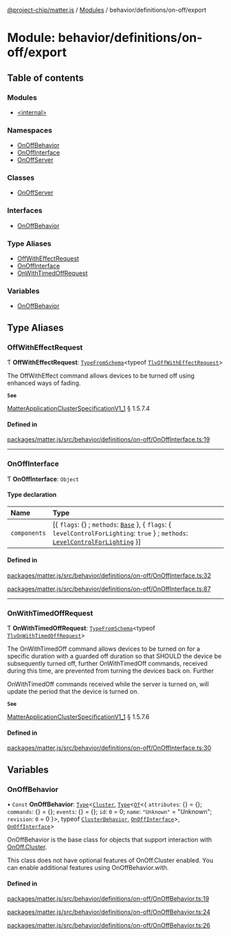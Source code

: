 [@project-chip/matter.js](../README.md) / [Modules](../modules.md) / behavior/definitions/on-off/export

# Module: behavior/definitions/on-off/export

## Table of contents

### Modules

- [\<internal\>](behavior_definitions_on_off_export._internal_.md)

### Namespaces

- [OnOffBehavior](behavior_definitions_on_off_export.OnOffBehavior.md)
- [OnOffInterface](behavior_definitions_on_off_export.OnOffInterface.md)
- [OnOffServer](behavior_definitions_on_off_export.OnOffServer.md)

### Classes

- [OnOffServer](../classes/behavior_definitions_on_off_export.OnOffServer-1.md)

### Interfaces

- [OnOffBehavior](../interfaces/behavior_definitions_on_off_export.OnOffBehavior-1.md)

### Type Aliases

- [OffWithEffectRequest](behavior_definitions_on_off_export.md#offwitheffectrequest)
- [OnOffInterface](behavior_definitions_on_off_export.md#onoffinterface)
- [OnWithTimedOffRequest](behavior_definitions_on_off_export.md#onwithtimedoffrequest)

### Variables

- [OnOffBehavior](behavior_definitions_on_off_export.md#onoffbehavior)

## Type Aliases

### OffWithEffectRequest

Ƭ **OffWithEffectRequest**: [`TypeFromSchema`](tlv_export.md#typefromschema)\<typeof [`TlvOffWithEffectRequest`](cluster_export.OnOff.md#tlvoffwitheffectrequest)\>

The OffWithEffect command allows devices to be turned off using enhanced ways of fading.

**`See`**

[MatterApplicationClusterSpecificationV1_1](../interfaces/spec_export.MatterApplicationClusterSpecificationV1_1.md) § 1.5.7.4

#### Defined in

[packages/matter.js/src/behavior/definitions/on-off/OnOffInterface.ts:19](https://github.com/project-chip/matter.js/blob/3adaded6/packages/matter.js/src/behavior/definitions/on-off/OnOffInterface.ts#L19)

___

### OnOffInterface

Ƭ **OnOffInterface**: `Object`

#### Type declaration

| Name | Type |
| :------ | :------ |
| `components` | [\{ `flags`: {} ; `methods`: [`Base`](../interfaces/behavior_definitions_on_off_export.OnOffInterface.Base.md)  }, \{ `flags`: \{ `levelControlForLighting`: ``true``  } ; `methods`: [`LevelControlForLighting`](../interfaces/behavior_definitions_on_off_export.OnOffInterface.LevelControlForLighting.md)  }] |

#### Defined in

[packages/matter.js/src/behavior/definitions/on-off/OnOffInterface.ts:32](https://github.com/project-chip/matter.js/blob/3adaded6/packages/matter.js/src/behavior/definitions/on-off/OnOffInterface.ts#L32)

[packages/matter.js/src/behavior/definitions/on-off/OnOffInterface.ts:87](https://github.com/project-chip/matter.js/blob/3adaded6/packages/matter.js/src/behavior/definitions/on-off/OnOffInterface.ts#L87)

___

### OnWithTimedOffRequest

Ƭ **OnWithTimedOffRequest**: [`TypeFromSchema`](tlv_export.md#typefromschema)\<typeof [`TlvOnWithTimedOffRequest`](cluster_export.OnOff.md#tlvonwithtimedoffrequest)\>

The OnWithTimedOff command allows devices to be turned on for a specific duration with a guarded off duration so
that SHOULD the device be subsequently turned off, further OnWithTimedOff commands, received during this time, are
prevented from turning the devices back on. Further

OnWithTimedOff commands received while the server is turned on, will update the period that the device is turned on.

**`See`**

[MatterApplicationClusterSpecificationV1_1](../interfaces/spec_export.MatterApplicationClusterSpecificationV1_1.md) § 1.5.7.6

#### Defined in

[packages/matter.js/src/behavior/definitions/on-off/OnOffInterface.ts:30](https://github.com/project-chip/matter.js/blob/3adaded6/packages/matter.js/src/behavior/definitions/on-off/OnOffInterface.ts#L30)

## Variables

### OnOffBehavior

• `Const` **OnOffBehavior**: [`Type`](../interfaces/behavior_cluster_export.ClusterBehavior.Type.md)\<[`Cluster`](../interfaces/cluster_export.OnOff.Cluster.md), [`Type`](../interfaces/behavior_cluster_export.ClusterBehavior.Type.md)\<[`Of`](../interfaces/cluster_export.ClusterType.Of.md)\<\{ `attributes`: {} = \{}; `commands`: {} = \{}; `events`: {} = \{}; `id`: ``0`` = 0; `name`: ``"Unknown"`` = "Unknown"; `revision`: ``0`` = 0 }\>, typeof [`ClusterBehavior`](behavior_cluster_export.ClusterBehavior.md), [`OnOffInterface`](behavior_definitions_on_off_export.md#onoffinterface)\>, [`OnOffInterface`](behavior_definitions_on_off_export.md#onoffinterface)\>

OnOffBehavior is the base class for objects that support interaction with [OnOff.Cluster](cluster_export.OnOff.md#cluster).

This class does not have optional features of OnOff.Cluster enabled. You can enable additional features using
OnOffBehavior.with.

#### Defined in

[packages/matter.js/src/behavior/definitions/on-off/OnOffBehavior.ts:19](https://github.com/project-chip/matter.js/blob/3adaded6/packages/matter.js/src/behavior/definitions/on-off/OnOffBehavior.ts#L19)

[packages/matter.js/src/behavior/definitions/on-off/OnOffBehavior.ts:24](https://github.com/project-chip/matter.js/blob/3adaded6/packages/matter.js/src/behavior/definitions/on-off/OnOffBehavior.ts#L24)

[packages/matter.js/src/behavior/definitions/on-off/OnOffBehavior.ts:26](https://github.com/project-chip/matter.js/blob/3adaded6/packages/matter.js/src/behavior/definitions/on-off/OnOffBehavior.ts#L26)
